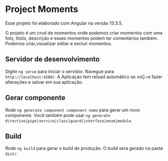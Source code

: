 # Project Moments

Esse projeto foi elaborado com Angular na versão 13.3.5.

O projeto é um crud  de momentos onde podemos criar momentos com uma foto, titúlo, descrição e esses momentos podem ter comentários também. Podemos criar,visualizar editar e excluir momentos.

## Servidor de desenvolvimento

Digite `ng serve` para iniciar o servidor. Navegue para `http://localhost:4200/`. A Aplicação tem reload automático se voÇ~e fazer alterações e salvar em sua aplicação. 

## Gerar componente

Rode `ng generate component component-name`  para gerar um novo componente. Você também pode usar `ng generate directive|pipe|service|class|guard|interface|enum|module`.

## Build

Rode `ng build` para gerar o build de produção. O build sera gerado na pasta `dist/`.

